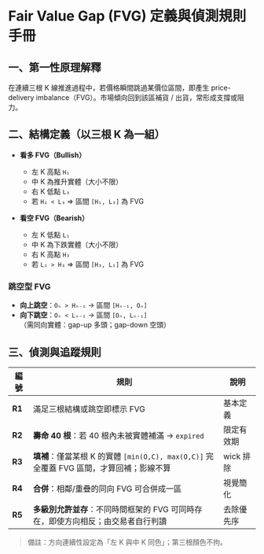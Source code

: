 # Fair Value Gap (FVG) 定義與偵測規則手冊

## 一、第一性原理解釋
在連續三根 K 線推進過程中，若價格瞬間跳過某價位區間，即產生 price-delivery imbalance（FVG）。市場傾向回到該區補貨 / 出貨，常形成支撐或阻力。

## 二、結構定義（以三根 K 為一組）
- **看多 FVG（Bullish）**  
  - 左 K 高點 `H₁`  
  - 中 K 為推升實體（大小不限）  
  - 右 K 低點 `L₃`  
  - 若 `H₁ < L₃` ⇒ 區間 `[H₁, L₃]` 為 FVG  

- **看空 FVG（Bearish）**  
  - 左 K 低點 `L₁`  
  - 中 K 為下跌實體（大小不限）  
  - 右 K 高點 `H₃`  
  - 若 `L₁ > H₃` ⇒ 區間 `[H₃, L₁]` 為 FVG  

### 跳空型 FVG
- **向上跳空**：`Oₙ > Hₙ₋₁` → 區間 `[Hₙ₋₁, Oₙ]`
- **向下跳空**：`Oₙ < Lₙ₋₁` → 區間 `[Oₙ, Lₙ₋₁]`  
  （需同向實體：gap-up 多頭；gap-down 空頭）

## 三、偵測與追蹤規則
| 編號 | 規則 | 說明 |
|-----|------|------|
| **R1** | 滿足三根結構或跳空即標示 FVG | 基本定義 |
| **R2** | **壽命 40 根**：若 40 根內未被實體補滿 → `expired` | 限定有效期 |
| **R3** | **填補**：僅當某根 K 的實體 `[min(O,C), max(O,C)]` 完全覆蓋 FVG 區間，才算回補；影線不算 | wick 排除 |
| **R4** | **合併**：相鄰/重疊的同向 FVG 可合併成一區 | 視覺簡化 |
| **R5** | **多級別允許並存**：不同時間框架的 FVG 可同時存在，即使方向相反；由交易者自行判讀 | 去除優先序 |

> 備註：方向連續性設定為「左 K 與中 K 同色」；第三根顏色不拘。
